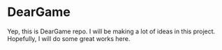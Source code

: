# DearGame
Yep, this is DearGame repo. I will be making a lot of ideas in this project. Hopefully, I will do some great works here.
